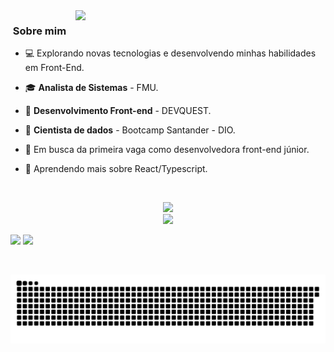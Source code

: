<img src="https://raw.githubusercontent.com/MicaelliMedeiros/micaellimedeiros/master/image/computer-illustration.png" min-width="400px" max-width="400px" width="400px" align="right">


<h3>&nbsp;Sobre mim </h3>

- 💻 Explorando novas tecnologias e desenvolvendo minhas habilidades em Front-End.
- 🎓  **Analista de Sistemas** - FMU.
- 💌 **Desenvolvimento Front-end** - DEVQUEST.
- 💌 **Cientista de dados** - Bootcamp Santander - DIO. 
- 💼 Em busca da primeira vaga como desenvolvedora front-end júnior.
- 🌱 Aprendendo mais sobre React/Typescript.

  <br>

<p align="center">
  <a href="https://skillicons.dev">
    <img src="https://skillicons.dev/icons?i=html,css,js,figma,git,github,jest,react,sass" />
<br>    <img src="https://skillicons.dev/icons?i=py,mysql,azure" />
  </a>
</p>

<p align="left">
  <a href="#" alt="Gmail">
  <img src="https://img.shields.io/badge/-Gmail-FF0000?style=flat-square&labelColor=FF0000&logo=gmail&logoColor=white&link=LINK-DO-SEU-GMAIL" /></a>

  <a href="#" alt="LinkedIn">
  <img src="https://img.shields.io/badge/-Linkedin-0e76a8?style=flat-square&logo=Linkedin&logoColor=white&link=LINK-DO-SEU-LINKEDIN" /></a>
</div>
</p>
 <br>
  

</div>

![Snake animation](https://github.com/talitaSalless/talitaSalless/blob/output/github-contribution-grid-snake.svg)

